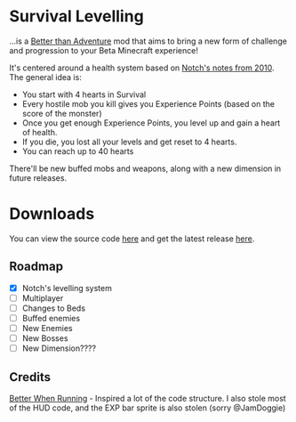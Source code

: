 # Survival Levelling

...is a [Better than Adventure](https://www.betterthanadventure.net) mod that aims to bring a new form of challenge and
progression to your Beta Minecraft experience!

It's centered around a health system based on
[Notch's notes from 2010](https://blog.omniarchive.uk/post/395114400/ok-heres-what-i-was-thinking-for-the-xplevels/).
The general idea is:
- You start with 4 hearts in Survival
- Every hostile mob you kill gives you Experience Points (based on the score of the monster)
- Once you get enough Experience Points, you level up and gain a heart of health.
- If you die, you lost all your levels and get reset to 4 hearts.
- You can reach up to 40 hearts

There'll be new buffed mobs and weapons, along with a new dimension in future releases.

# Downloads
You can view the source code [here](https://github.com/midnadimple/survival-levelling) and get the latest release
[here](https://github.com/midnadimple/survival-levelling/releases/latest).

## Roadmap
- [x] Notch's levelling system
- [ ] Multiplayer
- [ ] Changes to Beds
- [ ] Buffed enemies
- [ ] New Enemies
- [ ] New Bosses
- [ ] New Dimension????

## Credits
[Better When Running](https://github.com/JamDoggie/better-when-running) - Inspired a lot of the code structure.
I also stole most of the HUD code, and the EXP bar sprite is also stolen (sorry @JamDoggie)
